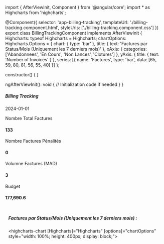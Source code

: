 import { AfterViewInit, Component } from '@angular/core';
import * as Highcharts from 'highcharts';

@Component({
  selector: 'app-billing-tracking',
  templateUrl: './billing-tracking.component.html',
  styleUrls: ['./billing-tracking.component.css']
})
export class BillingTrackingComponent implements AfterViewInit {
  Highcharts: typeof Highcharts = Highcharts;
  chartOptions: Highcharts.Options = {
    chart: {
      type: 'bar'
    },
    title: {
      text: 'Factures par Status/Mois (Uniquement les 7 derniers mois)'
    },
    xAxis: {
      categories: ['Abandonnees', 'En Cours', 'Non Lances', 'Clotures']
    },
    yAxis: {
      title: {
        text: 'Number of Invoices'
      }
    },
    series: [{
      name: 'Factures',
      type: 'bar',
      data: [65, 59, 80, 81, 56, 55, 40]
    }]
  };

  constructor() { }

  ngAfterViewInit(): void {
    // Initialization code if needed
  }
}
<nb-card accent="primary">
  <ng-container>
    <ng-container>
      <!-- <rpa-portal-loading></rpa-portal-loading> -->
    </ng-container>
    <ng-container>
      <nb-card-body>
        <!-- <div class="alert alert-danger" role="alert"></div> -->
      </nb-card-body>
    </ng-container>
    <ng-container>
      <nb-card-header class="d-flex flex-row justify-content-between">
        <h5 class="title-animation title-heading text-uppercase my-auto p-2">Billing Tracking</h5>
        <nb-select placeholder="date de chargement">
          <nb-option value="2024-01-01">2024-01-01</nb-option>
        </nb-select>
      </nb-card-header>
      <nb-card-body>
        <div class="row d-flex flex-row justify-content-around mt-2">
          <!-- Cards for different metrics -->
          <!-- Card 1 -->
          <div class="col-lg-2 my-5">
            <div class="card small-cards shadow mb-5 bg-white">
              <div class="card-body d-flex flex-column">
                <div class="icon-row1 d-flex justify-content-center align-items-center shadow">
                  <nb-icon icon="list" style="font-size: 40px;"></nb-icon>
                </div>
                <div class="title-row mt-2 pb-0">
                  <p class="fs-5">Nombre Total Factures</p>
                </div>
                <div class="stats-row align-self-end justify-content-start pb-0">
                  <h4>133</h4>
                </div>
              </div>
            </div>
          </div>
          <!-- Card 2 -->
          <div class="col-lg-2 my-5">
            <div class="card small-cards shadow mb-5 bg-white">
              <div class="card-body d-flex flex-column">
                <div class="icon-row2 d-flex justify-content-center align-items-center shadow">
                  <nb-icon icon="truck" pack="fas" style="font-size: 40px;"></nb-icon>
                </div>
                <div class="title-row mt-2 pb-0">
                  <p class="fs-5">Nombre Factures Pénalités</p>
                </div>
                <div class="stats-row align-self-end justify-content-start pb-0">
                  <h4>0</h4>
                </div>
              </div>
            </div>
          </div>
          <!-- Card 3 -->
          <div class="col-lg-2 my-5">
            <div class="card small-cards shadow mb-2 bg-white">
              <div class="card-body d-flex flex-column">
                <div class="icon-row4 d-flex justify-content-center align-items-center shadow">
                  <nb-icon icon="check" pack="fas" style="font-size: 40px;"></nb-icon>
                </div>
                <div class="title-row mt-2 pb-0">
                  <p class="fs-5">Volumne Factures (MAD)</p>
                </div>
                <div class="stats-row align-self-end justify-content-start pb-0">
                  <h4>3</h4>
                </div>
              </div>
            </div>
          </div>
          <!-- Card 4 -->
          <div class="col-lg-2 my-5">
            <div class="card small-cards shadow mb-5 bg-white">
              <div class="card-body d-flex flex-column">
                <div class="icon-row2 d-flex justify-content-center align-items-center shadow">
                  <nb-icon icon="money-bill" pack="fas" style="font-size: 40px;"></nb-icon>
                </div>
                <div class="title-row mt-2 pb-0">
                  <p class="fs-5">Budget</p>
                </div>
                <div class="stats-row align-self-end justify-content-start pb-0">
                  <h4>177,690.6</h4>
                </div>
              </div>
            </div>
          </div>
        </div>
        <div id="divBarChart" class="mt-4 col-lg-4" style="padding:2%">
          <h5 class="fs-5">Factures par Status/Mois (Uniquement les 7 derniers mois) :</h5>
          <highcharts-chart
            [Highcharts]="Highcharts"
            [options]="chartOptions"
            style="width: 100%; height: 400px; display: block;">
          </highcharts-chart>
        </div>
      </nb-card-body>
    </ng-container>
  </ng-container>
</nb-card>

